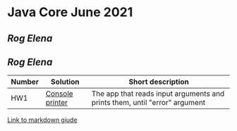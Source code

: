 # Java Core June 2021

## *Rog Elena*
## *Rog Elena*

| Number | Solution  | Short description
| --- | --- | --- |
| HW1 | [Console printer](https://github.com/RogElena/Java_Core_June_2021/tree/feature/RogElena/src/main/java/homework_1) | The app that reads input arguments and prints them, until "error" argument |

[Link to markdown giude](https://github.com/adam-p/markdown-here/wiki/Markdown-Cheatsheet)
  